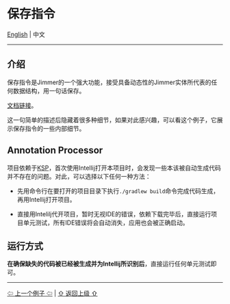 # 保存指令

[English](./) | 中文

---

## 介绍

保存指令是Jimmer的一个强大功能，接受具备动态性的Jimmer实体所代表的任何数据结构，用一句话保存。

[文档链接](https://babyfish-ct.gitee.io/jimmer-doc/docs/quick-view/save/)。

这一句简单的描述后隐藏着很多种细节，如果对此感兴趣，可以看这个例子，它展示保存指令的一些内部细节。

## Annotation Processor

项目依赖于[KSP](https://kotlinlang.org/docs/ksp-overview.html)，首次使用Intellij打开本项目时，会发现一些本该被自动生成代码并不存在的问题。对此，可以选择以下任何一种方法：
 
-   先用命令行在要打开的项目目录下执行`./gradlew build`命令完成代码生成，再用Intellij打开项目。
 
-   直接用Intelilj代开项目，暂时无视IDE的错误，依赖下载完毕后，直接运行项目单元测试，所有IDE错误将会自动消失，应用也会被正确启动。

## 运行方式

**在确保缺失的代码被已经被生成并为Intellij所识别后**，直接运行任何单元测试即可。

---

[⇦ 上一个例子 ⇦](../jimmer-cloud-kt/README_zh_CN.md) | [⇧ 返回上级 ⇧](../README_zh_CN.md)